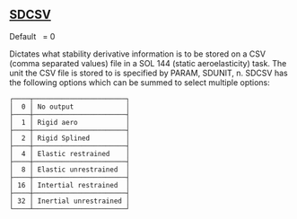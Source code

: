 ## [SDCSV](https://help.hexagonmi.com/bundle/MSC_Nastran_2022.4/page/Nastran_Combined_Book/qrg/parameters/TOC.SDCSV.xhtml)

Default    = 0

Dictates what stability derivative information is to be stored on a CSV (comma separated values) file in a SOL 144 (static aeroelasticity) task. The unit the CSV file is stored to is specified by PARAM, SDUNIT, n. SDCSV has the following options which can be summed to select multiple options: 

```text
┌────┬───────────────────────┐
│  0 │ No output             │
├────┼───────────────────────┤
│  1 │ Rigid aero            │
├────┼───────────────────────┤
│  2 │ Rigid Splined         │
├────┼───────────────────────┤
│  4 │ Elastic restrained    │
├────┼───────────────────────┤
│  8 │ Elastic unrestrained  │
├────┼───────────────────────┤
│ 16 │ Intertial restrained  │
├────┼───────────────────────┤
│ 32 │ Inertial unrestrained │
└────┴───────────────────────┘
```
